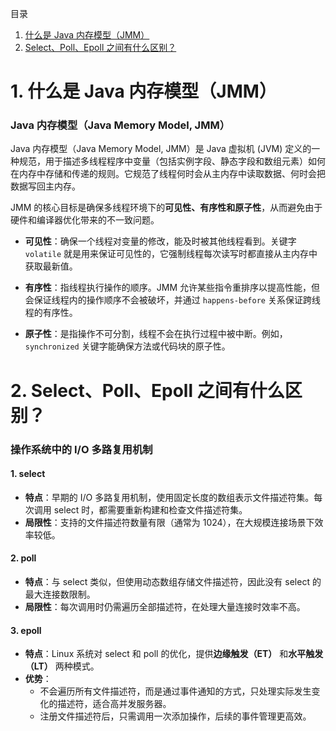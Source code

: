 目录
1. [什么是 Java 内存模型（JMM）](#1--什么是-java-内存模型jmm)
2. [Select、Poll、Epoll 之间有什么区别？ ](#2-selectpollepoll-之间有什么区别)

# 1.  什么是 Java 内存模型（JMM）
### Java 内存模型（Java Memory Model, JMM）
Java 内存模型（Java Memory Model, JMM）是 Java 虚拟机 (JVM) 定义的一种规范，用于描述多线程程序中变量（包括实例字段、静态字段和数组元素）如何在内存中存储和传递的规则。它规范了线程何时会从主内存中读取数据、何时会把数据写回主内存。

JMM 的核心目标是确保多线程环境下的**可见性、有序性和原子性**，从而避免由于硬件和编译器优化带来的不一致问题。

- **可见性**：确保一个线程对变量的修改，能及时被其他线程看到。关键字 `volatile` 就是用来保证可见性的，它强制线程每次读写时都直接从主内存中获取最新值。
  
- **有序性**：指线程执行操作的顺序。JMM 允许某些指令重排序以提高性能，但会保证线程内的操作顺序不会被破坏，并通过 `happens-before` 关系保证跨线程的有序性。
  
- **原子性**：是指操作不可分割，线程不会在执行过程中被中断。例如，`synchronized` 关键字能确保方法或代码块的原子性。
# 2. Select、Poll、Epoll 之间有什么区别？ 
### 操作系统中的 I/O 多路复用机制
#### 1. select
- **特点**：早期的 I/O 多路复用机制，使用固定长度的数组表示文件描述符集。每次调用 select 时，都需要重新构建和检查文件描述符集。
- **局限性**：支持的文件描述符数量有限（通常为 1024），在大规模连接场景下效率较低。

#### 2. poll
- **特点**：与 select 类似，但使用动态数组存储文件描述符，因此没有 select 的最大连接数限制。
- **局限性**：每次调用时仍需遍历全部描述符，在处理大量连接时效率不高。

#### 3. epoll
- **特点**：Linux 系统对 select 和 poll 的优化，提供**边缘触发（ET）** 和**水平触发（LT）** 两种模式。
- **优势**：
  - 不会遍历所有文件描述符，而是通过事件通知的方式，只处理实际发生变化的描述符，适合高并发服务器。
  - 注册文件描述符后，只需调用一次添加操作，后续的事件管理更高效。
